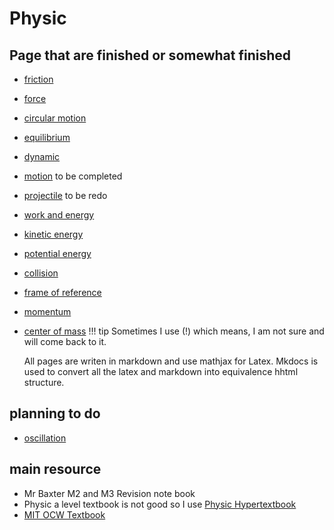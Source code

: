 # Physic

## Page that are finished or somewhat finished
- [friction](classic/1-dynamic/forces/1-friction/)
- [force](classic/1-dynamic/forces/)
- [circular motion](classic/1-dynamic/motion/2-circular/)
- [equilibrium](classic/1-dynamic/2-equilibrium/)
- [dynamic](classic/1-dynamic)
- [motion](classic/1-dynamic/motion/) to be completed
- [projectile](classic/1-dynamic/motion/1-projectile/) to be redo
- [work and energy](classic/1-dynamic/work-and-energy/)
- [kinetic energy](classic/1-dynamic/work-and-energy/kinetic-energy/)
- [potential energy](classic/1-dynamic/work-and-energy/potential-energy/)
- [collision](classic/1-dynamic/3-collision/)
- [frame of reference](classic/1-dynamic/motion/4-frame-of-reference/)
- [momentum](classic/1-dynamic/quantity-of-object/1-momentum/)
- [center of mass](classic/1-dynamic/quantity-of-object/2-centre-of-mass/)
!!! tip
	Sometimes I use (!) which means, I am not sure and will come back to it.

	All pages are writen in markdown and use mathjax for Latex. Mkdocs is used to convert all the latex and markdown into equivalence hhtml structure.
## planning to do
- [oscillation](classic/1-dynamic/motion/3-oscillation/)

## main resource
- Mr Baxter M2 and M3 Revision note book
- Physic a level textbook is not good so I use [Physic Hypertextbook](https://physics.info)
- [MIT OCW Textbook](https://ocw.mit.edu/courses/8-01sc-classical-mechanics-fall-2016/pages/online-textbook/)